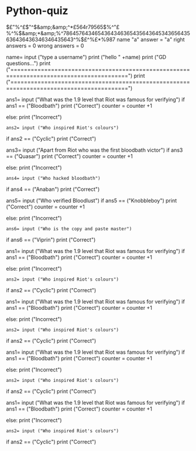 # Python-quiz
$£"%^£$"^$&amp;&amp;^*£564r79565$%^"£$%&amp;^$%^%$&amp;*&amp;%^7864576434654364346365435643645343656435636436436346346435643^%$£^%$£%$*%987
name "a"
answer = "a"
right answers = 0
wrong answers = 0

name= input ("type a username")
print ("hello "  +name)
print ("GD questions...")
print ("=========================================================================================")
print ("=========================================================================================")

ans1= input ("What was the 1.9 level that Riot was famous for verifying")
if ans1 == ("Bloodbath")
    print ("Correct")
    counter = counter +1

else:
    print ("Incorrect")

    ans2= input ("Who inspired Riot's colours")
if ans2 == ("Cyclic")
print ("Correct")

ans3= input ("Apart from Riot who was the first bloodbath victor")
if ans3 == ("Quasar")
    print ("Correct")
    counter = counter +1

else:
    print ("Incorrect")

    ans4= input ("Who hacked bloodbath")
if ans4 == ("Anaban")
print ("Correct")

ans5= input ("Who verified Bloodlust")
if ans5 == ("Knobbleboy")
    print ("Correct")
    counter = counter +1

else:
    print ("Incorrect")

    ans6= input ("Who is the copy and paste master")
if ans6 == ("Viprin")
print ("Correct")

ans1= input ("What was the 1.9 level that Riot was famous for verifying")
if ans1 == ("Bloodbath")
    print ("Correct")
    counter = counter +1

else:
    print ("Incorrect")

    ans2= input ("Who inspired Riot's colours")
if ans2 == ("Cyclic")
print ("Correct")

ans1= input ("What was the 1.9 level that Riot was famous for verifying")
if ans1 == ("Bloodbath")
    print ("Correct")
    counter = counter +1

else:
    print ("Incorrect")

    ans2= input ("Who inspired Riot's colours")
if ans2 == ("Cyclic")
print ("Correct")

ans1= input ("What was the 1.9 level that Riot was famous for verifying")
if ans1 == ("Bloodbath")
    print ("Correct")
    counter = counter +1

else:
    print ("Incorrect")

    ans2= input ("Who inspired Riot's colours")
if ans2 == ("Cyclic")
print ("Correct")

ans1= input ("What was the 1.9 level that Riot was famous for verifying")
if ans1 == ("Bloodbath")
    print ("Correct")
    counter = counter +1

else:
    print ("Incorrect")

    ans2= input ("Who inspired Riot's colours")
if ans2 == ("Cyclic")
print ("Correct")































